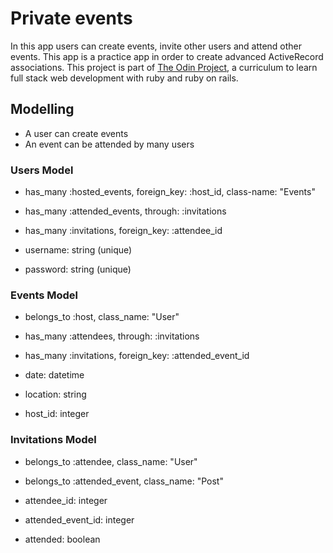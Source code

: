 # Private events

In this app users can create events, invite other users and attend other events. This app is a practice app in order to create advanced ActiveRecord associations. This project is part of [The Odin Project](https://www.theodinproject.com/lessons/associations), a curriculum to learn full stack web development with ruby and ruby on rails. 

## Modelling
- A user can create events
- An event can be attended by many users

### Users Model
- has_many :hosted_events, foreign_key: :host_id, class-name: "Events"
- has_many :attended_events, through: :invitations
- has_many :invitations, foreign_key: :attendee_id

- username: string (unique)
- password: string (unique)

### Events Model
- belongs_to :host, class_name: "User"
- has_many :attendees, through: :invitations
- has_many :invitations, foreign_key: :attended_event_id

- date: datetime
- location: string
- host_id: integer

### Invitations Model
- belongs_to :attendee, class_name: "User"
- belongs_to :attended_event, class_name: "Post"

- attendee_id: integer
- attended_event_id: integer
- attended: boolean
